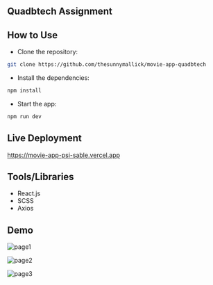 
## Quadbtech Assignment

## How to Use


- Clone the repository:
```bash
git clone https://github.com/thesunnymallick/movie-app-quadbtech
```
- Install the dependencies:
```bash
npm install
```

- Start the app:

```bash
npm run dev
```



## Live Deployment 

https://movie-app-psi-sable.vercel.app


## Tools/Libraries
- React.js
- SCSS
- Axios
## Demo

![page1](https://github.com/thesunnymallick/movie-app-quadbtech/assets/81466855/e983eb80-8656-499f-981d-dba604028a4f)

![page2](https://github.com/thesunnymallick/movie-app-quadbtech/assets/81466855/d13fc665-2a20-42b5-8911-02b2a9273c8c)

![page3](https://github.com/thesunnymallick/movie-app-quadbtech/assets/81466855/f74b28ab-c12b-4a22-b215-f11bf3a753ec)
